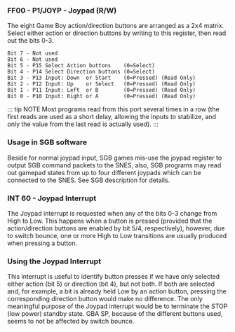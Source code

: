 ### FF00 - P1/JOYP - Joypad (R/W)

The eight Game Boy action/direction buttons are arranged as a 2x4
matrix. Select either action or direction buttons by writing to this
register, then read out the bits 0-3.

```
Bit 7 - Not used
Bit 6 - Not used
Bit 5 - P15 Select Action buttons    (0=Select)
Bit 4 - P14 Select Direction buttons (0=Select)
Bit 3 - P13 Input: Down  or Start    (0=Pressed) (Read Only)
Bit 2 - P12 Input: Up    or Select   (0=Pressed) (Read Only)
Bit 1 - P11 Input: Left  or B        (0=Pressed) (Read Only)
Bit 0 - P10 Input: Right or A        (0=Pressed) (Read Only)
```

::: tip NOTE
Most programs read from this port several times in a row
(the first reads are used as a short delay, allowing the inputs to stabilize,
and only the value from the last read is actually used).
:::

### Usage in SGB software

Beside for normal joypad input, SGB games mis-use the joypad register to
output SGB command packets to the SNES, also, SGB programs may read out
gamepad states from up to four different joypads which can be connected
to the SNES. See SGB description for details.

### INT 60 - Joypad Interrupt

The Joypad interrupt is requested when any of the bits 0-3 change
from High to Low. This happens when a button is
pressed (provided that the action/direction buttons are enabled by
bit 5/4, respectively), however, due to switch bounce, one or more High to Low
transitions are usually produced when pressing a button.

### Using the Joypad Interrupt

This interrupt is useful to identify button presses if we have only selected
either action (bit 5) or direction (bit 4), but not both.
If both are selected and, for example, a bit is already held Low by an action button,
pressing the corresponding direction button would
make no difference. The only meaningful purpose of the Joypad
interrupt would be to terminate the STOP (low power) standby state. GBA SP,
because of the different buttons used, seems to not be affected by
switch bounce.

